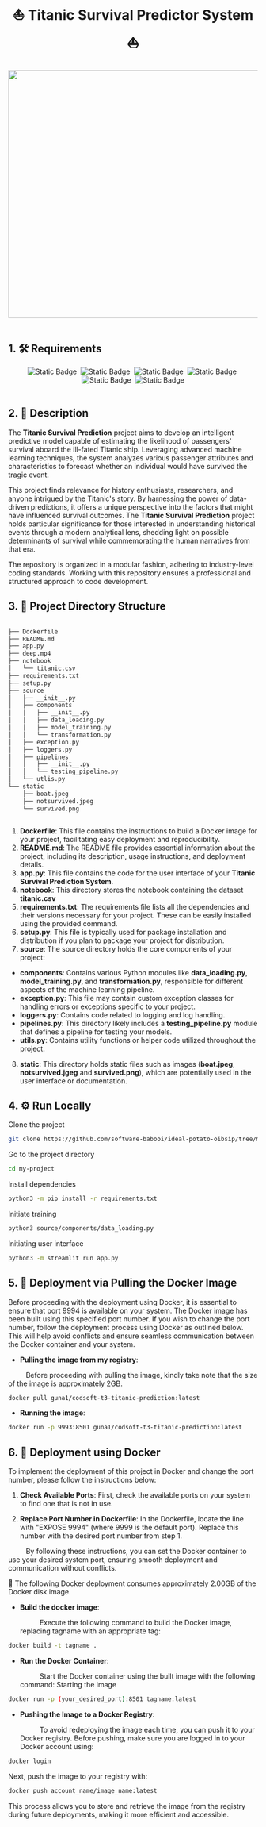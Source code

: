<div align='center'>
<h1><p class="glowing-text">⛵ Titanic Survival Predictor System ⛵</p></h1>
</div>
<div align='center'>
<img src='https://github.com/chakka-guna-sekhar-venkata-chennaiah/pOtH_hOlEs_DeTeCtOr/assets/110555361/fd81a688-7a56-4f1b-b6c3-3de17062a025'  width="1000" height="500">
</div>
<br>

## 1. :hammer_and_wrench: Requirements
<div align='center'>
<img alt="Static Badge" src="https://img.shields.io/badge/2.8-green?style=for-the-badge&logo=python&logoColor=%233776AB&label=Python&labelColor=%23FFFFFF&color=%23008000">&nbsp
<img alt="Static Badge" src="https://img.shields.io/badge/1.22.0-green?style=for-the-badge&logo=streamlit&logoColor=%23FF4B4B&label=Streamlit&labelColor=%23FFFFFF&color=%23008000">&nbsp
<img alt="Static Badge" src="https://img.shields.io/badge/1.2.2-green?style=for-the-badge&logo=scikit-learn&logoColor=%23F7931E&label=scikit-learn&labelColor=%23FFFFFF&color=%23008000">&nbsp
<img alt="Static Badge" src="https://img.shields.io/badge/1.23.5-green?style=for-the-badge&logo=numpy&logoColor=%23013243&label=numpy&labelColor=%23FFFFFF&color=%23008000">&nbsp
<img alt="Static Badge" src="https://img.shields.io/badge/1.5.2-green?style=for-the-badge&logo=pandas&logoColor=%23150458&label=pandas&labelColor=%23FFFFFF&color=%23008000">&nbsp
<img alt="Static Badge" src="https://img.shields.io/badge/20.10.21-green?style=for-the-badge&logo=docker&logoColor=%23150458&label=docker&labelColor=%23FFFFFF&color=%23008000">




</div>


<br>

## 2. 📝 __Description__
The __Titanic Survival Prediction__ project aims to develop an intelligent predictive model capable of estimating the likelihood of passengers' survival aboard the ill-fated Titanic ship. Leveraging advanced machine learning techniques, the system analyzes various passenger attributes and characteristics to forecast whether an individual would have survived the tragic event.

This project finds relevance for history enthusiasts, researchers, and anyone intrigued by the Titanic's story. By harnessing the power of data-driven predictions, it offers a unique perspective into the factors that might have influenced survival outcomes. The __Titanic Survival Prediction__ project holds particular significance for those interested in understanding historical events through a modern analytical lens, shedding light on possible determinants of survival while commemorating the human narratives from that era.

The repository is organized in a modular fashion, adhering to industry-level coding standards. Working with this repository ensures a professional and structured approach to code development.


## 3. 🌲 __Project Directory Structure__  
```bash

├── Dockerfile
├── README.md
├── app.py
├── deep.mp4
├── notebook
│   └── titanic.csv
├── requirements.txt
├── setup.py
├── source
│   ├── __init__.py
│   ├── components
│   │   ├── __init__.py
│   │   ├── data_loading.py
│   │   ├── model_training.py
│   │   └── transformation.py
│   ├── exception.py
│   ├── loggers.py
│   ├── pipelines
│   │   ├── __init__.py
│   │   └── testing_pipeline.py
│   └── utlis.py
└── static
    ├── boat.jpeg
    ├── notsurvived.jpeg
    └── survived.png



```
1. __Dockerfile__: This file contains the instructions to build a Docker image for your project, facilitating easy deployment and reproducibility.
2. __README.md__: The README file provides essential information about the project, including its description, usage instructions, and deployment details.
3. __app.py__: This file contains the code for the user interface of your __Titanic Survival Prediction System__.
4. __notebook__: This directory stores the notebook containing the dataset __titanic.csv__
5. __requirements.txt__: The requirements file lists all the dependencies and their versions necessary for your project. These can be easily installed using the provided command.
6. __setup.py__: This file is typically used for package installation and distribution if you plan to package your project for distribution.
7. __source__: The source directory holds the core components of your project:
+ __components__: Contains various Python modules like __data_loading.py__, __model_training.py__, and __transformation.py__, responsible for different aspects of the machine learning pipeline.
+ __exception.py__: This file may contain custom exception classes for handling errors or exceptions specific to your project.
+ __loggers.py__: Contains code related to logging and log handling.
+ __pipelines.py__: This directory likely includes a __testing_pipeline.py__ module that defines a pipeline for testing your models.
+ __utils.py__: Contains utility functions or helper code utilized throughout the project.
8. __static__: This directory holds static files such as images (__boat.jpeg__, __notsurvived.jgeg__ and __survived.png__), which are potentially used in the user interface or documentation.
   
## 4. :gear: __Run Locally__

Clone the project

```bash
git clone https://github.com/software-babooi/ideal-potato-oibsip/tree/main/t3-titanic-prediction
```

Go to the project directory

```bash
cd my-project
```

Install dependencies

```bash
python3 -m pip install -r requirements.txt
```

Initiate training

```bash
python3 source/components/data_loading.py
```
Initiating user interface

```bash
python3 -m streamlit run app.py
```
## 5. :ship: __Deployment via Pulling the Docker Image__

Before proceeding with the deployment using Docker, it is essential to ensure that port 9994 is available on your system. The Docker image has been built using this specified port number. If you wish to change the port number, follow the deployment process using Docker as outlined below. This will help avoid conflicts and ensure seamless communication between the Docker container and your system.

+ __Pulling the image from my registry__:

<p>&nbsp  &nbsp  &nbsp  &nbsp  &nbspBefore proceeding with pulling the image, kindly take note that the size of the image is approximately 2GB.</p>

```bash
docker pull guna1/codsoft-t3-titanic-prediction:latest
```



+ __Running the image__:

```bash
docker run -p 9993:8501 guna1/codsoft-t3-titanic-prediction:latest
```

## 6. :ship: __Deployment using Docker__

To implement the deployment of this project in Docker and change the port number, please follow the instructions below:

1. __Check Available Ports__:
First, check the available ports on your system to find one that is not in use.

2. __Replace Port Number in Dockerfile__:
In the Dockerfile, locate the line with "EXPOSE 9994" (where 9999 is the default port). Replace this number with the desired port number from step 1.

<p>&nbsp  &nbsp  &nbsp  &nbsp  &nbspBy following these instructions, you can set the Docker container to use your desired system port, ensuring smooth deployment and communication without conflicts.
</p>

:rotating_light:  The following Docker deployment consumes approximately 2.00GB of the Docker disk image.

+ __Build the docker image__:
  
  <p>&nbsp  &nbsp  &nbsp  &nbsp  &nbsp  Execute the following command to build the Docker image, replacing tagname with an appropriate tag:
  </p>   
```bash
docker build -t tagname .
```
+ __Run the Docker Container__:

    <p>&nbsp  &nbsp  &nbsp  &nbsp  &nbsp  Start the Docker container using the built image with the following command:
    Starting the image
    </p>

```bash
docker run -p (your_desired_port):8501 tagname:latest
```

+ __Pushing the Image to a Docker Registry__:

    <p>&nbsp  &nbsp  &nbsp  &nbsp  &nbsp  To avoid redeploying the image each time, you can push it to your Docker registry. Before pushing, make sure you are logged in to your Docker account using:
    </p>
```bash
docker login 
```

<p>Next, push the image to your registry with:</p>

```bash
docker push account_name/image_name:latest
```
This process allows you to store and retrieve the image from the registry during future deployments, making it more efficient and accessible.



